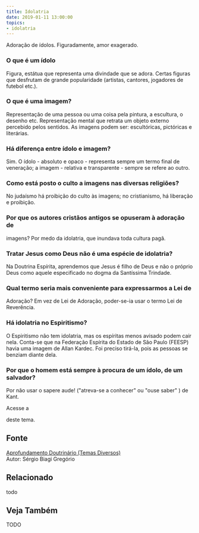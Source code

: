```yaml
---
title: Idolatria
date: 2019-01-11 13:00:00
topics: 
- idolatria 
---
```


Adoração de ídolos. Figuradamente, amor exagerado.

### O que é um ídolo
Figura, estátua que representa uma divindade que se adora. Certas
figuras que desfrutam de grande popularidade (artistas, cantores,
jogadores de futebol etc.).

### O que é uma imagem?
Representação de uma pessoa ou uma coisa pela pintura, a escultura, o
desenho etc. Representação mental que retrata um objeto externo
percebido pelos sentidos. As imagens podem ser: escultóricas, pictóricas
e literárias.

### Há diferença entre ídolo e imagem?
Sim. O ídolo - absoluto e opaco - representa sempre um termo final de
veneração; a imagem - relativa e transparente - sempre se refere ao
outro.

### Como está posto o culto a imagens nas diversas religiões?
No judaísmo há proibição do culto às imagens; no cristianismo, há
liberação e proibição.

### Por que os autores cristãos antigos se opuseram à adoração de
imagens?
Por medo da idolatria, que inundava toda cultura pagã.

### Tratar Jesus como Deus não é uma espécie de idolatria?
Na Doutrina Espírita, aprendemos que Jesus é filho de Deus e não o
próprio Deus como aquele especificado no dogma da Santíssima Trindade.

### Qual termo seria mais conveniente para expressarmos a Lei de
Adoração?
Em vez de Lei de Adoração, poder-se-ia usar o termo Lei de Reverência.

### Há idolatria no Espiritismo?
O Espiritismo não tem idolatria, mas os espíritas menos avisado podem
cair nela. Conta-se que na Federação Espírita do Estado de São Paulo
(FEESP) havia uma imagem de Allan Kardec. Foi preciso tirá-la, pois as
pessoas se benziam diante dela.

### Por que o homem está sempre à procura de um ídolo, de um salvador?
Por não usar o sapere aude! ("atreva-se a conhecer" ou "ouse saber" )
de Kant.

Acesse a

deste tema.

## Fonte
[Aprofundamento Doutrinário (Temas Diversos)](https://sites.google.com/view/aprofundamentodoutrinario/idolatria)  
Autor: Sérgio Biagi Gregório



## Relacionado
todo

## Veja Também
TODO


